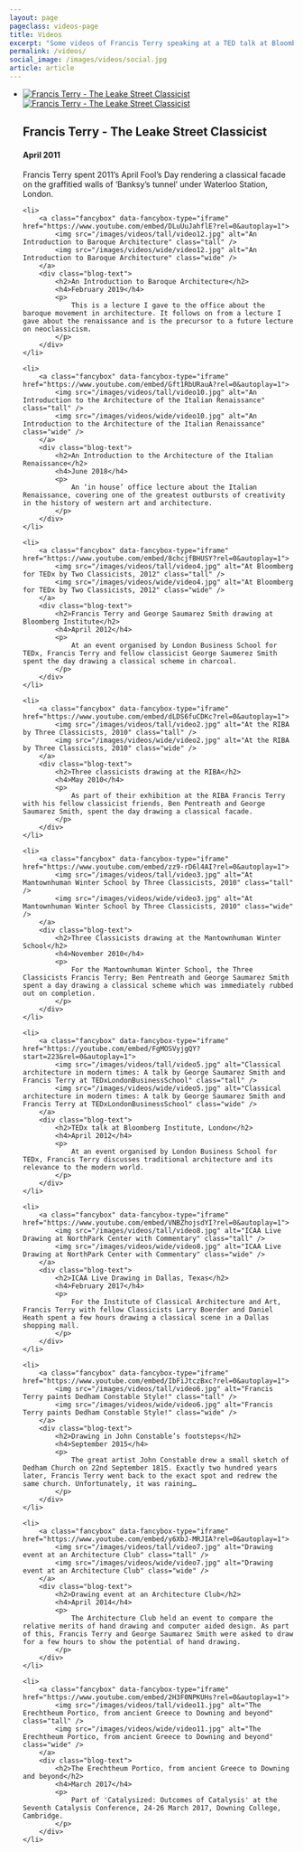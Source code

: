 ```yaml
---
layout: page
pageclass: videos-page
title: Videos
excerpt: "Some videos of Francis Terry speaking at a TED talk at Bloomberg also drawing classical architecture at the RIBA and painting graffiti in Banksy's Tunnel"
permalink: /videos/
social_image: /images/videos/social.jpg
article: article
---
```


<ul class="list blog">
	<li>
		<a class="fancybox" data-fancybox-type="iframe" href="https://www.youtube.com/embed/btm6Zq2E9OI?rel=0&autoplay=1">
			<img src="/images/videos/tall/video1.jpg" alt="Francis Terry - The Leake Street Classicist" class="tall" />
			<img src="/images/videos/wide/video1.jpg" alt="Francis Terry - The Leake Street Classicist" class="wide" />
		</a>
		<div class="blog-text">
			<h2>Francis Terry - The Leake Street Classicist</h2>
			<h4>April 2011</h4>
			<p>
				Francis Terry spent 2011’s April Fool’s Day rendering a classical facade on the graffitied walls of ‘Banksy’s tunnel’ under Waterloo Station, London.
			</p>
		</div>
	</li>
	
	<li>
		<a class="fancybox" data-fancybox-type="iframe" href="https://www.youtube.com/embed/DLuUuJahflE?rel=0&autoplay=1">
			<img src="/images/videos/tall/video12.jpg" alt="An Introduction to Baroque Architecture" class="tall" />
			<img src="/images/videos/wide/video12.jpg" alt="An Introduction to Baroque Architecture" class="wide" />
		</a>
		<div class="blog-text">
			<h2>An Introduction to Baroque Architecture</h2>
			<h4>February 2019</h4>
			<p>
				This is a lecture I gave to the office about the baroque movement in architecture. It follows on from a lecture I gave about the renaissance and is the precursor to a future lecture on neoclassicism.
			</p>
		</div>
	</li>
	
	<li>
		<a class="fancybox" data-fancybox-type="iframe" href="https://www.youtube.com/embed/Gft1RbURauA?rel=0&autoplay=1">
			<img src="/images/videos/tall/video10.jpg" alt="An Introduction to the Architecture of the Italian Renaissance" class="tall" />
			<img src="/images/videos/wide/video10.jpg" alt="An Introduction to the Architecture of the Italian Renaissance" class="wide" />
		</a>
		<div class="blog-text">
			<h2>An Introduction to the Architecture of the Italian Renaissance</h2>
			<h4>June 2018</h4>
			<p>
				An ‘in house’ office lecture about the Italian Renaissance, covering one of the greatest outbursts of creativity in the history of western art and architecture.
			</p>
		</div>
	</li>
	
	<li>
		<a class="fancybox" data-fancybox-type="iframe" href="https://www.youtube.com/embed/8chcjfBHUSY?rel=0&autoplay=1">
			<img src="/images/videos/tall/video4.jpg" alt="At Bloomberg for TEDx by Two Classicists, 2012" class="tall" />
			<img src="/images/videos/wide/video4.jpg" alt="At Bloomberg for TEDx by Two Classicists, 2012" class="wide" />
		</a>
		<div class="blog-text">
			<h2>Francis Terry and George Saumarez Smith drawing at Bloomberg Institute</h2>
			<h4>April 2012</h4>
			<p>
				At an event organised by London Business School for TEDx, Francis Terry and fellow classicist George Saumerez Smith spent the day drawing a classical scheme in charcoal.
			</p>
		</div>
	</li>
	
	<li>
		<a class="fancybox" data-fancybox-type="iframe" href="https://www.youtube.com/embed/dLDS6fuCDKc?rel=0&autoplay=1">
			<img src="/images/videos/tall/video2.jpg" alt="At the RIBA by Three Classicists, 2010" class="tall" />
			<img src="/images/videos/wide/video2.jpg" alt="At the RIBA by Three Classicists, 2010" class="wide" />
		</a>
		<div class="blog-text">
			<h2>Three classicists drawing at the RIBA</h2>
			<h4>May 2010</h4>
			<p>
				As part of their exhibition at the RIBA Francis Terry with his fellow classicist friends, Ben Pentreath and George Saumarez Smith, spent the day drawing a classical facade.
			</p>
		</div>
	</li>
	
	<li>
		<a class="fancybox" data-fancybox-type="iframe" href="https://www.youtube.com/embed/zz9-rD6l4AI?rel=0&autoplay=1">
			<img src="/images/videos/tall/video3.jpg" alt="At Mantownhuman Winter School by Three Classicists, 2010" class="tall" />
			<img src="/images/videos/wide/video3.jpg" alt="At Mantownhuman Winter School by Three Classicists, 2010" class="wide" />
		</a>
		<div class="blog-text">
			<h2>Three Classicists drawing at the Mantownhuman Winter School</h2>
			<h4>November 2010</h4>
			<p>
				For the Mantownhuman Winter School, the Three Classicists Francis Terry; Ben Pentreath and George Saumarez Smith spent a day drawing a classical scheme which was immediately rubbed out on completion.
			</p>
		</div>
	</li>
	
	<li>
		<a class="fancybox" data-fancybox-type="iframe" href="https://youtube.com/embed/FgMOSVyjgQY?start=223&rel=0&autoplay=1">
			<img src="/images/videos/tall/video5.jpg" alt="Classical architecture in modern times: A talk by George Saumarez Smith and Francis Terry at TEDxLondonBusinessSchool" class="tall" />
			<img src="/images/videos/wide/video5.jpg" alt="Classical architecture in modern times: A talk by George Saumarez Smith and Francis Terry at TEDxLondonBusinessSchool" class="wide" />
		</a>
		<div class="blog-text">
			<h2>TEDx talk at Bloomberg Institute, London</h2>
			<h4>April 2012</h4>
			<p>
				At an event organised by London Business School for TEDx, Francis Terry discusses traditional architecture and its relevance to the modern world.
			</p>
		</div>
	</li>
	
	<li>
		<a class="fancybox" data-fancybox-type="iframe" href="https://www.youtube.com/embed/VNBZhojsdYI?rel=0&autoplay=1">
			<img src="/images/videos/tall/video8.jpg" alt="ICAA Live Drawing at NorthPark Center with Commentary" class="tall" />
			<img src="/images/videos/wide/video8.jpg" alt="ICAA Live Drawing at NorthPark Center with Commentary" class="wide" />
		</a>
		<div class="blog-text">
			<h2>ICAA Live Drawing in Dallas, Texas</h2>
			<h4>February 2017</h4>
			<p>
				For the Institute of Classical Architecture and Art, Francis Terry with fellow Classicists Larry Boerder and Daniel Heath spent a few hours drawing a classical scene in a Dallas shopping mall.
			</p>
		</div>
	</li>
	
	<li>
		<a class="fancybox" data-fancybox-type="iframe" href="https://www.youtube.com/embed/IbFiJtczBxc?rel=0&autoplay=1">
			<img src="/images/videos/tall/video6.jpg" alt="Francis Terry paints Dedham Constable Style!" class="tall" />
			<img src="/images/videos/wide/video6.jpg" alt="Francis Terry paints Dedham Constable Style!" class="wide" />
		</a>
		<div class="blog-text">
			<h2>Drawing in John Constable’s footsteps</h2>
			<h4>September 2015</h4>
			<p>
				The great artist John Constable drew a small sketch of Dedham Church on 22nd September 1815. Exactly two hundred years later, Francis Terry went back to the exact spot and redrew the same church. Unfortunately, it was raining…
			</p>
		</div>
	</li>
	
	<li>
		<a class="fancybox" data-fancybox-type="iframe" href="https://www.youtube.com/embed/y6XbJ-MRJIA?rel=0&autoplay=1">
			<img src="/images/videos/tall/video7.jpg" alt="Drawing event at an Architecture Club" class="tall" />
			<img src="/images/videos/wide/video7.jpg" alt="Drawing event at an Architecture Club" class="wide" />
		</a>
		<div class="blog-text">
			<h2>Drawing event at an Architecture Club</h2>
			<h4>April 2014</h4>
			<p>
				The Architecture Club held an event to compare the relative merits of hand drawing and computer aided design. As part of this, Francis Terry and George Saumarez Smith were asked to draw for a few hours to show the potential of hand drawing. 
			</p>
		</div>
	</li>
	
	<li>
		<a class="fancybox" data-fancybox-type="iframe" href="https://www.youtube.com/embed/2H3F0NPKUHs?rel=0&autoplay=1">
			<img src="/images/videos/tall/video11.jpg" alt="The Erechtheum Portico, from ancient Greece to Downing and beyond" class="tall" />
			<img src="/images/videos/wide/video11.jpg" alt="The Erechtheum Portico, from ancient Greece to Downing and beyond" class="wide" />
		</a>
		<div class="blog-text">
			<h2>The Erechtheum Portico, from ancient Greece to Downing and beyond</h2>
			<h4>March 2017</h4>
			<p>
				Part of 'Catalysized: Outcomes of Catalysis' at the Seventh Catalysis Conference, 24-26 March 2017, Downing College, Cambridge.
			</p>
		</div>
	</li>
</ul>